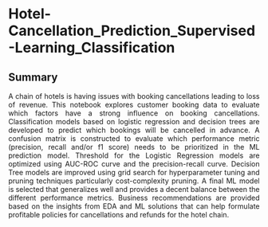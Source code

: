 # Hotel-Cancellation_Prediction_Supervised-Learning_Classification
## Summary
<p align="justify"> A chain of hotels is having issues with booking cancellations leading to loss of revenue. This notebook explores customer booking data to evaluate which factors have a strong influence on booking cancellations. Classification models based on logistic regression and decision trees are developed to predict which bookings will be cancelled in advance. A confusion matrix is constructed to evaluate which performance metric (precision, recall and/or f1 score) needs to be prioritized in the ML prediction model. Threshold for the Logistic Regression models are optimized using AUC-ROC curve and the precision-recall curve. Decision Tree models are improved using grid search for hyperparameter tuning and pruning techniques particularly cost-complexity pruning. A final ML model is selected that generalizes well and provides a decent balance between the different performance metrics. Business recommendations are provided based on the insights from EDA and ML solutions that can help formulate profitable policies for cancellations and refunds for the hotel chain.</p>
